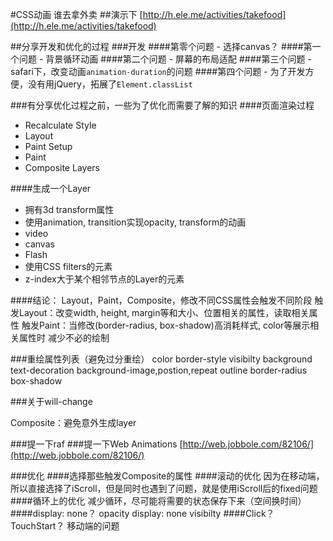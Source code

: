 #CSS动画 谁去拿外卖
##演示下
[http://h.ele.me/activities/takefood](http://h.ele.me/activities/takefood)

##分享开发和优化的过程
###开发
####第零个问题 - 选择canvas？
####第一个问题 - 背景循环动画
####第二个问题 - 屏幕的布局适配
####第三个问题 - safari下，改变动画`animation-duration`的问题
####第四个问题 - 为了开发方便，没有用jQuery，拓展了`Element.classList`

###有分享优化过程之前，一些为了优化而需要了解的知识
####页面渲染过程

- Recalculate Style
- Layout
- Paint Setup
- Paint
- Composite Layers

####生成一个Layer

- 拥有3d transform属性
- 使用animation, transition实现opacity, transform的动画
- video
- canvas
- Flash
- 使用CSS filters的元素
- z-index大于某个相邻节点的Layer的元素

####结论：
Layout，Paint，Composite，修改不同CSS属性会触发不同阶段
触发Layout：改变width, height, margin等和大小、位置相关的属性，读取相关属性
触发Paint：当修改(border-radius, box-shadow)高消耗样式, color等展示相关属性时
减少不必的绘制

###重绘属性列表（避免过分重绘）
color border-style visibilty background text-decoration background-image,postion,repeat outline border-radius box-shadow

###关于will-change

Composite：避免意外生成layer

###提一下raf
###提一下Web Animations
[http://web.jobbole.com/82106/](http://web.jobbole.com/82106/)


###优化
####选择那些触发Composite的属性
####滚动的优化
因为在移动端，所以直接选择了iScroll，但是同时也遇到了问题，就是使用iScroll后的fixed问题
####循环上的优化
减少循环，尽可能将需要的状态保存下来（空间换时间）
####display: none？
opacity display: none visibilty
####Click？TouchStart？
移动端的问题



